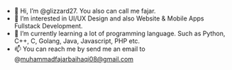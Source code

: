 - 👋 Hi, I’m @glizzard27. You also can call me fajar.
- 👀 I’m interested in UI/UX Design and also Website & Mobile Apps Fullstack Development.
- 🌱 I’m currently learning a lot of programming language. Such as Python, C++, C, Golang, Java, Javascript, PHP etc.
- 📫 You can reach me by send me an email to @muhammadfajarbaihaqi08@gmail.com

<!---
glizzard27/glizzard27 is a ✨ special ✨ repository because its `README.md` (this file) appears on your GitHub profile.
You can click the Preview link to take a look at your changes.
--->
